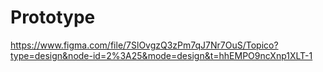 # Prototype

https://www.figma.com/file/7SlOvgzQ3zPm7qJ7Nr7OuS/Topico?type=design&node-id=2%3A25&mode=design&t=hhEMPO9ncXnp1XLT-1
